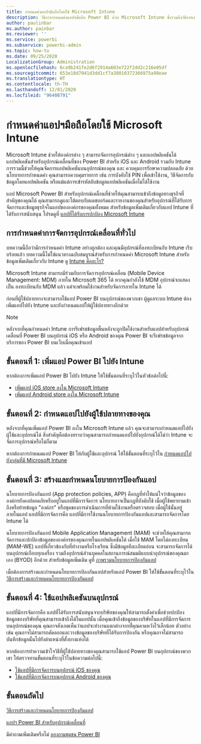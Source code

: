```yaml
---
title: กำหนดค่าแอปฯมือถือโดยใช้ Microsoft Intune
description: วิธีการกำหนดค่าแอปฯมือถือ Power BI ด้วย Microsoft Intune ซึ่งรวมถึงวิธีการเพิ่มและการปรับใช้แอปพลิเคชัน และวิธีการสร้างนโยบายแอปพลิเคชันสำหรับอุปกรณ์เคลื่อนที่เมื่อต้องควบคุมการรักษาความปลอดภัย
author: paulinbar
ms.author: painbar
ms.reviewer: ''
ms.service: powerbi
ms.subservice: powerbi-admin
ms.topic: how-to
ms.date: 09/25/2020
LocalizationGroup: Administration
ms.openlocfilehash: 6ca9b241fe2d6f2914a603e722f2dd2c216e05df
ms.sourcegitcommit: 653e18d7041d3dd1cf7a38010372366975a98eae
ms.translationtype: HT
ms.contentlocale: th-TH
ms.lasthandoff: 12/01/2020
ms.locfileid: "96408791"
---
```

# <a name="configure-mobile-apps-with-microsoft-intune"></a>กำหนดค่าแอปฯมือถือโดยใช้ Microsoft Intune

Microsoft Intune ช่วยให้องค์กรต่าง ๆ สามารถจัดการอุปกรณ์ต่าง ๆ และแอปพลิเคชันได้ แอปพลิเคชันสำหรับอุปกรณ์เคลื่อนที่ของ Power BI สำหรับ iOS และ Android รวมกับ Intune การรวมนี้ช่วยให้คุณจัดการแอปพลิเคชันบนอุปกรณ์ของคุณ และ ควบคุมการรักษาความปลอดภัย ด้วยนโยบายการกำหนดค่า คุณสามารถควบคุมรายการ เช่น การบังคับใช้ PIN เพื่อเข้าใช้งาน, วิธีจัดการกับข้อมูลโดยแอปพลิเคชัน หรือแม้แต่การเข้ารหัสลับข้อมูลแอปพลิเคชันเมื่อไม่ได้ใช้งาน

แอป Microsoft Power BI สำหรับอุปกรณ์เคลื่อนที่ช่วยให้คุณสามารถเข้าถึงข้อมูลทางธุรกิจที่สำคัญของคุณได้ คุณสามารถดูและโต้ตอบกับแดชบอร์ดและรายงานของคุณสำหรับอุปกรณ์ที่ได้รับการจัดการและข้อมูลธุรกิจในแอปขององค์กรของคุณทั้งหมด สำหรับข้อมูลเพิ่มเติมเกี่ยวกับแอป Intune ที่ได้รับการสนับสนุน โปรดดูที่ [แอปที่ได้รับการปกป้อง Microsoft Intune](/intune/apps/apps-supported-intune-apps)

## <a name="general-mobile-device-management-configuration"></a>การกำหนดค่าการจัดการอุปกรณ์เคลื่อนที่ทั่วไป

บทความนี้ถือว่ามีการกำหนดค่า Intune อย่างถูกต้อง และคุณมีอุปกรณ์ที่ลงทะเบียนกับ Intune เรีบบร้อยแล้ว บทความนี้ไม่ใช่แนวทางฉบับสมบูรณ์สำหรับการกำหนดค่า Microsoft Intune สำหรับข้อมูลเพิ่มเติมเกี่ยวกับ Intune ดู [Intune คืออะไร?](/intune/introduction-intune/)

Microsoft Intune สามารถมีร่วมกับการจัดการอุปกรณ์เคลื่อน (Mobile Device Management: MDM) ภายใน Microsoft 365 ได้ หากคุณกำลังใช้ MDM อุปกรณ์จะแสดงเป็น ลงทะเบียนกับ MDM แล้ว แต่จะพร้อมใช้งานสำหรับจัดการภายใน Intune ได้

ก่อนที่ผู้ใช้ปลายทางจะสามารถใช้แอป Power BI บนอุปกรณ์ของพวกเขา ผู้ดูแลระบบ Intune ต้องเพิ่มแอปไปยัง Intune และยังกำหนดแอปให้ผู้ใช้ปลายทางอีกด้วย

> [!NOTE]
> หลังจากที่คุณกำหนดค่า Intune การรีเฟรชข้อมูลพื้นหลังจะถูกปิดใช้งานสำหรับแอปสำหรับอุปกรณ์เคลื่อนที่ Power BI บนอุปกรณ์ iOS หรือ Android ของคุณ Power BI จะรีเฟรชข้อมูลจากบริการของ Power BI บนเว็บเมื่อคุณเข้าแอป

## <a name="step-1-add-the-power-bi-app-to-intune"></a>ขั้นตอนที่ 1: เพิ่มแอป Power BI ไปยัง Intune

หากต้องการเพิ่มแอป Power BI ไปยัง Intune ให้ใช้ขั้นตอนที่ระบุไว้ในหัวข้อต่อไปนี้:
- [เพิ่มแอป iOS store ลงใน Microsoft Intune](/intune/apps/store-apps-ios)
- [เพิ่มแอป Android store ลงใน Microsoft Intune](/intune/apps/store-apps-android)

## <a name="step-2-assign-the-app-to-your-end-users"></a>ขั้นตอนที่ 2: กำหนดแอปไปยังผู้ใช้ปลายทางของคุณ

หลังจากที่คุณเพิ่มแอป Power BI ลงใน Microsoft Intune แล้ว คุณจะสามารถกำหนดแอปไปยังผู้ใช้และอุปกรณ์ได้ สิ่งสำคัญคือต้องทราบว่าคุณสามารถกำหนดแอปไปยังอุปกรณ์ได้ไม่ว่า Intune จะจัดการอุปกรณ์หรือไม่ก็ตาม

หากต้องการกำหนดแอป Power BI ให้กับผู้ใช้และอุปกรณ์ ให้ใช้ขั้นตอนที่ระบุไว้ใน [กำหนดแอปไปยังกลุ่มที่มี Microsoft Intune](/intune/apps/apps-deploy)

## <a name="step-3-create-and-assign-app-protection-policies"></a>ขั้นตอนที่ 3: สร้างและกำหนดนโยบายการป้องกันแอป

นโยบายการป้องกันแอป (App protection policies, APP) คือกฎที่ทำให้แน่ใจว่าข้อมูลขององค์กรยังคงปลอดภัยหรืออยู่ในแอปที่มีการจัดการ นโยบายอาจเป็นกฎที่บังคับใช้ เมื่อผู้ใช้พยายามเข้าถึงหรือย้ายข้อมูล "องค์กร" หรือชุดของการดำเนินการที่ห้ามใช้งานหรือตรวจสอบ เมื่อผู้ใช้นั้นอยู่ภายในแอป แอปที่มีการจัดการคือ แอปที่มีการใช้งานนโยบายการป้องกันแอปและสามารถจัดการโดย Intune ได้

นโยบายการป้องกันแอป Mobile Application Management (MAM) จะช่วยให้คุณสามารถจัดการและปกป้องข้อมูลขององค์กรของคุณภายในแอปพลิเคชันได้ เมื่อใช้ MAM โดยไม่ลงทะเบียน (MAM-WE) แอปที่เกี่ยวข้องกับที่ทำงานหรือโรงเรียน ซึ่งมีข้อมูลทีละเอียดอ่อน จะสามารถจัดการได้บนอุปกรณ์เกือบทุกเครื่อง รวมถึงอุปกรณ์ส่วนบุคคลในสถานการณ์สมมติแบบนำอุปกรณ์ของคุณมาเอง (BYOD) อีกด้วย สำหรับข้อมูลเพิ่มเติม ดูที่ [ภาพรวมนโยบายการป้องกันแอป](/intune/apps/app-protection-policy)

เมื่อต้องการสร้างและกำหนดนโยบายการป้องกันแอปสำหรับแอป Power BI ให้ใช้ขั้นตอนที่ระบุไว้ใน [วิธีการสร้างและกำหนดนโยบายการป้องกันแอป](/intune/apps/app-protection-policies)

## <a name="step-4-use-the-application-on-a-device"></a>ขั้นตอนที่ 4: ใช้แอปพลิเคชันบนอุปกรณ์

แอปที่มีการจัดการคือ แอปที่ได้รับการสนับสนุนจากบริษัทของคุณให้สามารถตั้งค่าเพื่อช่วยปกป้องข้อมูลของบริษัทที่คุณสามารถเข้าถึงได้ในแอปนั้น เมื่อคุณเข้าถึงข้อมูลของบริษัทในแอปที่มีการจัดการบนอุปกรณ์ของคุณ คุณอาจสังเกตเห็นว่าแอปจะทำงานแตกต่างจากที่่คุณคาดหวังไว้เล็กน้อย ตัวอย่างเช่น คุณอาจไม่สามารถคัดลอกและวางข้อมูลของบริษัทที่ได้รับการป้องกัน หรือคุณอาจไม่สามารถบันทึกข้อมูลนั้นไปยังตำแหน่งที่ตั้งบางแห่งได้

หากต้องการทำความเข้าใจวิธีที่ผู้ใช้ปลายทางของคุณสามารถใช้แอป Power BI บนอุปกรณ์ของพวกเขา ให้ตรวจทานขั้นตอนที่ระบุไว้ในข้อความต่อไปนี้:
- [ใช้แอปที่มีการจัดการบนอุปกรณ์ iOS ของคุณ](/intune-user-help/use-managed-apps-on-your-device-ios#how-do-i-get-managed-apps)
- [ใช้แอปที่มีการจัดการบนอุปกรณ์ Android ของคุณ](/intune-user-help/use-managed-apps-on-your-device-android)

## <a name="next-steps"></a>ขั้นตอนถัดไป

[วิธีการสร้างและกำหนดนโยบายการป้องกันแอป](/intune/app-protection-policies) 

[แอปฯ Power BI สำหรับอุปกรณ์เคลื่อนที่](../consumer/mobile/mobile-apps-for-mobile-devices.md)  

มีคำถามเพิ่มเติมหรือไม่ [ลองถามชุมชน Power BI](https://community.powerbi.com/)